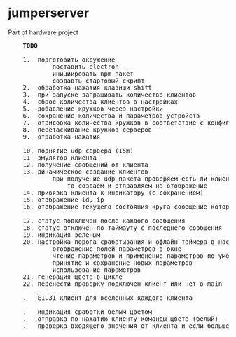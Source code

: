 # jumperserver
Part of hardware project

<pre>
	<b>TODO</b>

	1.	подготовить окружение
			поставить electron
			инициировать npm пакет
			создавть стартовый скрипт	
	2.	обработка нажатия клавиши shift
	3.	при запуске запрашивать количество клиентов
	4.	сброс количества клиентов в настройках
	5.	добавление кружков через настройки
	6.	сохранение количества и параметров устройств
	7.	отрисовка количества кружков в соответствие с конфигом
	8.	перетаскивание кружков серверов
 	9.	отработка нажатия

 	10.	поднятие udp сервера (15m)
 	11	эмулятор клиента 			
 	12.	получение сообщений от клиента
 	13.	динамическое создание клиентов
 			при получение udp пакета проверяем есть ли клиент с таким id и если нет
 				то создаём и отправляем на отображение
 	14.	привязка клиента к индикатору (с сохранением)
 	15.	отображение id, ip
 	16.	отображение текущего состояния круга сообщение которое он шлет в ЦУ.
 	
 	17.	статус подключен после каждого сообщения
 	18.	статус отключен по таймауту с последнего сообщения  
 	19.	индикация зелёным
 	20.	настройка порога срабатывания и офлайн таймера в настройках
 			отображение полей параметров в окне
 			чтение параметров и применение параметров по умолчанию
 			принятие и сохранение новых параметров
 			использование параметров
 	21.	генерация цвета в цикле
 	22.	перенести проверку подключен клиент или нет в main

 	.	E1.31 клиент для вселенных каждого клиента
 	
 	.	индикация сработки белым цветом
 	.	отправка по нажатию клиенту команды цвета (белый)
 	.	проверка входящего значения от клиента и если больше порога - отправка команды цвета

</pre>
